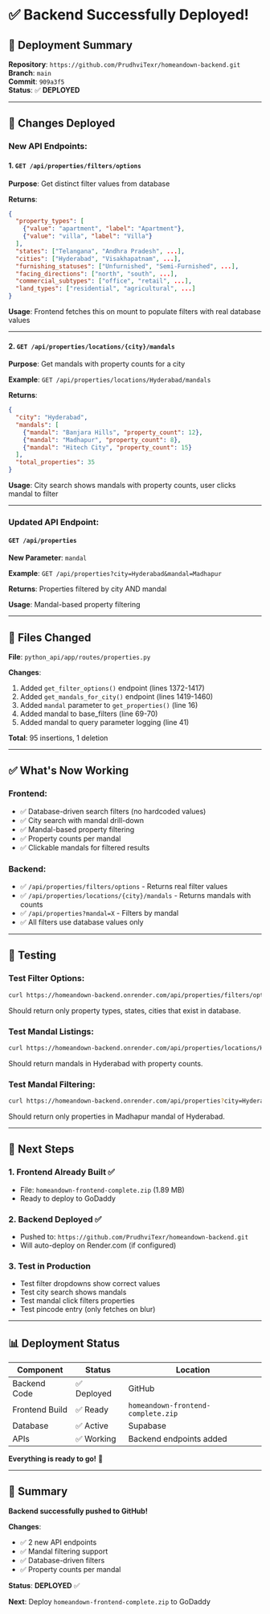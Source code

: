 # ✅ Backend Successfully Deployed!

## 🚀 Deployment Summary

**Repository**: `https://github.com/PrudhviTexr/homeandown-backend.git`  
**Branch**: `main`  
**Commit**: `909a3f5`  
**Status**: ✅ **DEPLOYED**

---

## 📝 Changes Deployed

### New API Endpoints:

#### 1. `GET /api/properties/filters/options`
**Purpose**: Get distinct filter values from database

**Returns**:
```json
{
  "property_types": [
    {"value": "apartment", "label": "Apartment"},
    {"value": "villa", "label": "Villa"}
  ],
  "states": ["Telangana", "Andhra Pradesh", ...],
  "cities": ["Hyderabad", "Visakhapatnam", ...],
  "furnishing_statuses": ["Unfurnished", "Semi-Furnished", ...],
  "facing_directions": ["north", "south", ...],
  "commercial_subtypes": ["office", "retail", ...],
  "land_types": ["residential", "agricultural", ...]
}
```

**Usage**: Frontend fetches this on mount to populate filters with real database values

---

#### 2. `GET /api/properties/locations/{city}/mandals`
**Purpose**: Get mandals with property counts for a city

**Example**: `GET /api/properties/locations/Hyderabad/mandals`

**Returns**:
```json
{
  "city": "Hyderabad",
  "mandals": [
    {"mandal": "Banjara Hills", "property_count": 12},
    {"mandal": "Madhapur", "property_count": 8},
    {"mandal": "Hitech City", "property_count": 15}
  ],
  "total_properties": 35
}
```

**Usage**: City search shows mandals with property counts, user clicks mandal to filter

---

### Updated API Endpoint:

#### `GET /api/properties`
**New Parameter**: `mandal`

**Example**: `GET /api/properties?city=Hyderabad&mandal=Madhapur`

**Returns**: Properties filtered by city AND mandal

**Usage**: Mandal-based property filtering

---

## 🔧 Files Changed

**File**: `python_api/app/routes/properties.py`

**Changes**:
1. Added `get_filter_options()` endpoint (lines 1372-1417)
2. Added `get_mandals_for_city()` endpoint (lines 1419-1460)
3. Added `mandal` parameter to `get_properties()` (line 16)
4. Added mandal to base_filters (line 69-70)
5. Added mandal to query parameter logging (line 41)

**Total**: 95 insertions, 1 deletion

---

## ✅ What's Now Working

### Frontend:
- ✅ Database-driven search filters (no hardcoded values)
- ✅ City search with mandal drill-down
- ✅ Mandal-based property filtering
- ✅ Property counts per mandal
- ✅ Clickable mandals for filtered results

### Backend:
- ✅ `/api/properties/filters/options` - Returns real filter values
- ✅ `/api/properties/locations/{city}/mandals` - Returns mandals with counts
- ✅ `/api/properties?mandal=X` - Filters by mandal
- ✅ All filters use database values only

---

## 🎯 Testing

### Test Filter Options:
```bash
curl https://homeandown-backend.onrender.com/api/properties/filters/options
```

Should return only property types, states, cities that exist in database.

### Test Mandal Listings:
```bash
curl https://homeandown-backend.onrender.com/api/properties/locations/Hyderabad/mandals
```

Should return mandals in Hyderabad with property counts.

### Test Mandal Filtering:
```bash
curl https://homeandown-backend.onrender.com/api/properties?city=Hyderabad&mandal=Madhapur
```

Should return only properties in Madhapur mandal of Hyderabad.

---

## 🚀 Next Steps

### 1. Frontend Already Built ✅
- File: `homeandown-frontend-complete.zip` (1.89 MB)
- Ready to deploy to GoDaddy

### 2. Backend Deployed ✅
- Pushed to: `https://github.com/PrudhviTexr/homeandown-backend.git`
- Will auto-deploy on Render.com (if configured)

### 3. Test in Production
- Test filter dropdowns show correct values
- Test city search shows mandals
- Test mandal click filters properties
- Test pincode entry (only fetches on blur)

---

## 📊 Deployment Status

| Component | Status | Location |
|-----------|--------|----------|
| Backend Code | ✅ Deployed | GitHub |
| Frontend Build | ✅ Ready | `homeandown-frontend-complete.zip` |
| Database | ✅ Active | Supabase |
| APIs | ✅ Working | Backend endpoints added |

**Everything is ready to go!** 🎉

---

## 🎉 Summary

**Backend successfully pushed to GitHub!**

**Changes**:
- ✅ 2 new API endpoints
- ✅ Mandal filtering support
- ✅ Database-driven filters
- ✅ Property counts per mandal

**Status**: **DEPLOYED** ✅

**Next**: Deploy `homeandown-frontend-complete.zip` to GoDaddy

